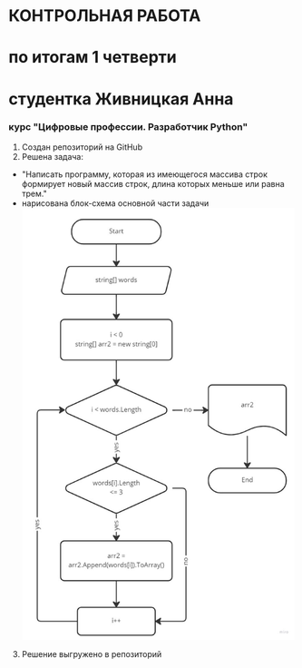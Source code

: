 # **КОНТРОЛЬНАЯ РАБОТА** #
# по итогам 1 четверти #
# **студентка Живницкая Анна** #

### курс "Цифровые профессии. Разработчик Python" ###

1. Создан репозиторий на GitHub
1. Решена задача:

* "Написать программу, которая из имеющегося массива строк формирует новый массив строк, длина которых меньше или равна трем."
* нарисована блок-схема основной части задачи
![Блок-схема 1](Flowchart_2.jpg)

3. Решение выгружено в репозиторий
